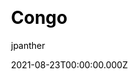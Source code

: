 ---
title: Congo
github: https://github.com/jpanther/congo
demo: https://jpanther.github.io/congo/
author: jpanther
date: 2021-08-23T00:00:00.000Z
ssg:
  - Hugo
cms:
  - Markdown
css:
  - Tailwind
archetype:
  - Blog
description: A simple, lightweight theme for Hugo built with Tailwind CSS.
draft: false
publish_date: '2021-08-11T05:29:45Z'
update_date: '2022-08-18T23:49:38Z'
github_star: 398
github_fork: 116
---